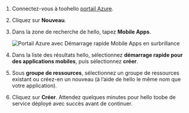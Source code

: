 1. Connectez-vous à toohello [portail Azure].

2. Cliquez sur **Nouveau**.

3. Dans la zone de recherche de hello, tapez **Mobile Apps**.

    ![Portail Azure avec Démarrage rapide Mobile Apps en surbrillance][quickstart]

4. Dans la liste des résultats hello, sélectionnez **démarrage rapide pour des applications mobiles**, puis sélectionnez **créer**.
 
5. Sous **groupe de ressources**, sélectionnez un groupe de ressources existant ou créez-en un nouveau (à l’aide de hello le même nom que votre application).

6. Cliquez sur **Créer**. Attendez quelques minutes pour hello toobe de service déployé avec succès avant de continuer.

<!-- Images. -->
[quickstart]: ./media/app-service-mobile-dotnet-backend-create-new-service/search-mobile-apps-quickstart.png

<!-- URLs. -->
[portail Azure]: https://portal.azure.com/
